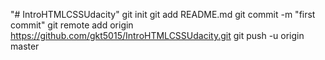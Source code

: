 "# IntroHTMLCSSUdacity"  git init git add README.md git commit -m "first commit" git remote add origin https://github.com/gkt5015/IntroHTMLCSSUdacity.git git push -u origin master
